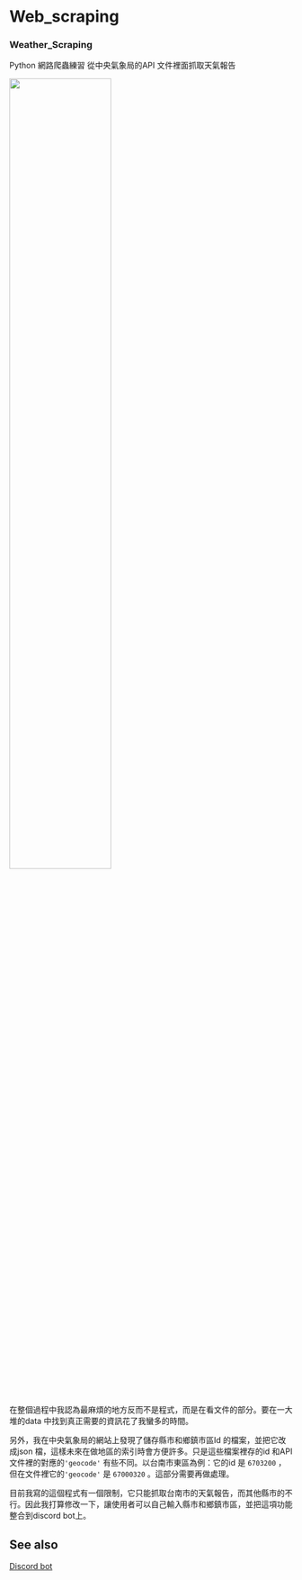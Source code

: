 # Web_scraping

### Weather_Scraping

Python 網路爬蟲練習
從中央氣象局的API 文件裡面抓取天氣報告

<img src="https://i.imgur.com/tI9wQcG.png" width="60%">  

在整個過程中我認為最麻煩的地方反而不是程式，而是在看文件的部分。要在一大堆的data 中找到真正需要的資訊花了我蠻多的時間。

另外，我在中央氣象局的網站上發現了儲存縣市和鄉鎮市區Id 的檔案，並把它改成json 檔，這樣未來在做地區的索引時會方便許多。只是這些檔案裡存的id 和API 文件裡的對應的`'geocode'` 有些不同。以台南市東區為例：它的id 是 `6703200` ，但在文件裡它的`'geocode'` 是 `67000320` 。這部分需要再做處理。

目前我寫的這個程式有一個限制，它只能抓取台南市的天氣報告，而其他縣市的不行。因此我打算修改一下，讓使用者可以自己輸入縣市和鄉鎮市區，並把這項功能整合到discord bot上。

## See also

[Discord bot](https://github.com/Guan-Yu-Chen/Discord_Bot)
